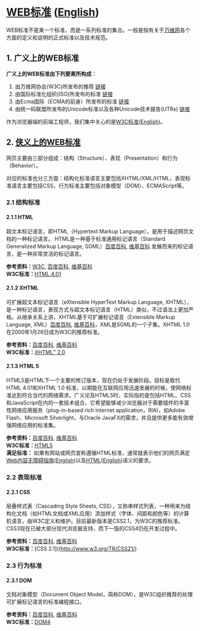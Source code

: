 # [WEB标准](http://zh.wikipedia.org/wiki/Web%E6%A8%99%E6%BA%96) ([English](http://en.wikipedia.org/wiki/Web_standards))

WEB标准不是某一个标准，而是一系列标准的集合。一般是指有关于[万维网](http://zh.wikipedia.org/wiki/WWW)各个方面的定义和说明的正式标准以及技术规范。


## 1. 广义上的WEB标准

__广义上的WEB标准由下列要素所构成︰__

1. 由万维网协会(W3C)所发布的推荐 [链接](http://www.w3.org/)
2. 由国际标准化组织(ISO)所发布的标准 [链接](http://www.iso.org/)
3. 由Ecma国际（ECMA的前身）所发布的标准 [链接](http://www.ecma-international.org/)
4. 由统一码联盟所发布的Unicode标准以及各种Unicode技术报告(UTRs) [链接](http://www.unicode.org/)

作为浏览器端的前端工程师，我们集中关心的是[W3C标准](http://www.chinaw3c.org/standards.html)([English](http://www.w3.org/standards/))。


## 2. [侠义上的WEB标准](http://baike.baidu.com/view/7921.htm)

网页主要由三部分组成：结构（Structure）、表现（Presentation）和行为（Behavior）。

对应的标准也分三方面：结构化标准语言主要包括XHTML/XML/HTML，表现标准语言主要包括CSS，行为标准主要包括对象模型（DOM）、ECMAScript等。


### 2.1 结构标准


#### 2.1.1 HTML

超文本标记语言，即HTML（Hypertext Markup Language），是用于描述网页文档的一种标记语言。
HTML是一种基于标准通用标记语言（Standard Generalized Markup Language, SGML）[百度百科](http://baike.baidu.com/view/597073.htm), [维基百科](http://zh.wikipedia.org/wiki/SGML) 发展而来的标记语言，是一种非常灵活的标记语言。

__参考资料：__[W3C](http://www.w3.org/community/webed/wiki/HTML), [百度百科](http://baike.baidu.com/view/383720.htm), [维基百科](http://zh.wikipedia.org/wiki/HTML) <br>
__W3C标准：__[HTML 4.01](http://www.w3.org/TR/html4/)


#### 2.1.2 XHTML

可扩展超文本标记语言（eXtensible HyperText Markup Language, XHTML），是一种标记语言，表现方式与超文本标记语言（HTML）类似，不过语法上更加严格。从继承关系上讲，XHTML基于可扩展标记语言（Extensible Markup Language, XML）[百度百科](http://baike.baidu.com/view/973701.htm), [维基百科](http://zh.wikipedia.org/wiki/XML)，XML是SGML的一个子集。XHTML 1.0在2000年1月26日成为W3C的推荐标准。

__参考资料：__[百度百科](http://baike.baidu.com/view/15906.htm), [维基百科](http://zh.wikipedia.org/wiki/XHTML) <br>
__W3C标准：__[XHTML™ 2.0](http://www.w3.org/TR/xhtml2/)


#### 2.1.3 HTML 5

HTML5是HTML下一个主要的修订版本，现在仍处于发展阶段。目标是取代HTML 4.01和XHTML 1.0 标准，以期能在互联网应用迅速发展的时候，使网络标准达到符合当代的网络需求。广义论及HTML5时，实际指的是包括HTML、CSS和JavaScript在内的一套技术组合。它希望能够减少浏览器对于需要插件的丰富性网络应用服务（plug-in-based rich internet application，RIA)，如Adobe Flash、Microsoft Silverlight，与Oracle JavaFX的需求，并且提供更多能有效增强网络应用的标准集。

__参考资料：__[百度百科](http://baike.baidu.com/view/951383.htm), [维基百科](http://zh.wikipedia.org/wiki/HTML5) <br>
__W3C标准：__[HTML5](http://www.w3.org/TR/html/) <br>
__满足标准：__
如果有网站或网页宣称遵循HTML标准，通常就表示他们的网页满足[Web内容无障碍指南](http://w3c.andtoo.net/wcag20zh.htm)([English](http://www.w3.org/TR/WCAG/))以及[HTML](http://www.w3.org/html/ig/zh/wiki/HTML5)([English](http://www.w3.org/TR/html/))语义的要求。


### 2.2 表现标准


#### 2.2.1 CSS 

层叠样式表（Cascading Style Sheets, CSS），又称串样式列表，一种用来为结构化文档（如HTML文档或XML应用）添加样式（字体、间距和颜色等）的计算机语言，由W3C定义和维护。目前最新版本是CSS2.1，为W3C的推荐标准。CSS3现在已被大部分现代浏览器支持，而下一版的CSS4仍在开发过程中。

__参考资料：__[百度百科](http://baike.baidu.com/view/15916.htm), [维基百科](http://zh.wikipedia.org/wiki/CSS) <br>
__W3C标准：__[CSS 2.1]((http://www.w3.org/TR/CSS21/) 


### 2.3 行为标准


#### 2.3.1 DOM

文档对象模型（Document Object Model，简称DOM），是W3C组织推荐的处理可扩展标记语言的标准编程接口。

__参考资料：__[百度百科](http://baike.baidu.com/view/14806.htm), [维基百科](http://zh.wikipedia.org/wiki/DOM) <br>
__W3C标准：__[DOM4](http://www.w3.org/TR/dom/) 






